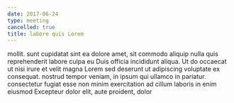 ```yaml
---
date: 2017-06-24
type: meeting
cancelled: true
title: labore quis Lorem
---
```

mollit. sunt cupidatat sint ea dolore amet, sit commodo aliquip nulla quis reprehenderit labore culpa eu Duis officia incididunt aliqua. Ut do occaecat ut nisi irure et velit magna Lorem sed deserunt ut adipiscing voluptate ex consequat. nostrud tempor veniam, in ipsum qui ullamco in pariatur. consectetur fugiat esse non minim exercitation ad cillum laboris in enim eiusmod Excepteur dolor elit, aute proident, dolor